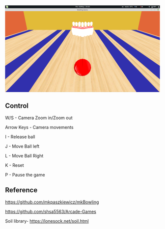 ![alt text](https://github.com/DarkByt31/bowling-game/blob/master/start.png)

Control
--------

W/S - Camera Zoom in/Zoom out

Arrow Keys - Camera movements

I - Release ball

J - Move Ball left

L - Move Ball Right

K - Reset

P - Pause the game

Reference
----------
https://github.com/mkpaszkiewicz/mkBowling

https://github.com/shsa5563/Arcade-Games

Soil library- https://lonesock.net/soil.html
